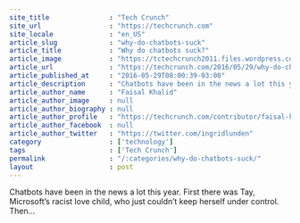 ```yaml
---
site_title               : "Tech Crunch"
site_url                 : "https://techcrunch.com"
site_locale              : "en_US"
article_slug             : "why-do-chatbots-suck"
article_title            : "Why do chatbots suck?"
article_image            : "https://tctechcrunch2011.files.wordpress.com/2016/05/shutterstock_60671116.jpg?w=764&h=400&crop=1"
article_url              : "https://techcrunch.com/2016/05/29/why-do-chatbots-suck/"
article_published_at     : "2016-05-29T08:00:39-03:00"
article_description      : "Chatbots have been in the news a lot this year. First there was Tay, Microsoft’s racist love child, who just couldn’t keep herself under control. Then..."
article_author_name      : "Faisal Khalid"
article_author_image     : null
article_author_biography : null
article_author_profile   : "https://techcrunch.com/contributor/faisal-khalid/"
article_author_facebook  : null
article_author_twitter   : "https://twitter.com/ingridlunden"
category                 : ['technology']
tags                     : ['Tech Crunch']
permalink                : "/:categories/why-do-chatbots-suck/"
layout                   : post
---
```


Chatbots have been in the news a lot this year. First there was Tay, Microsoft’s racist love child, who just couldn’t keep herself under control. Then...
